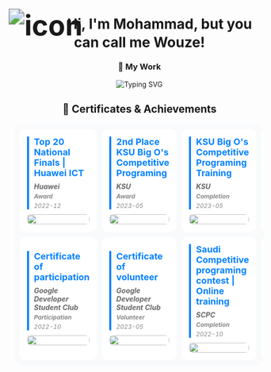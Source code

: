 </div>
<h1 style="text-align:center; vertical-align:middle ">
  <img src="https://github.com/user-attachments/assets/e56788b3-f978-4e37-ade1-fb60d37cdd31" 
       alt="icon" 
       style="vertical-align:middle; transform:scale(2);">
  Hi, I'm Mohammad, but you can call me Wouze!
</h1>

<h3 align="center">🚀 My Work</h3>


<p align="center">
  <img src="https://readme-typing-svg.herokuapp.com?font=Fira+Code&duration=1500&pause=750&color=0080ff&center=true&vCenter=true&width=900&lines=🎮+Freelancer;💻+Enthusiastic+Developer;🤫+Currently+Writing+Code" alt="Typing SVG" />
</p>





## <div align="center">📜 Certificates & Achievements</div>

<div align="center">
<table style="border-collapse: separate; border-spacing: 10px; background: #f8fafc; border-radius: 16px; width: 100%;">
  <tbody>
    <tr>
      <td style="width: 20%; padding: 15px; background: white; border-radius: 12px;">
        <div style="border-left: 4px solid #0080ff; padding-left: 10px; margin-bottom: 10px;">
          <h4 style="color: #0080ff; margin: 0 0 8px 0; font-size: 18px;">Top 20 National Finals | Huawei ICT</h4>
          <h5 style="color: #666; margin: 4px 0; font-size: 14px;">Huawei</h5>
          <h5 style="color: #888; margin: 4px 0; font-size: 12px;">Award</h5>
          <h6 style="color: #888; margin: 4px 0; font-size: 12px;">2022-12</h6>
        </div>
        <a>
          <img src="https://github.com/user-attachments/assets/66459fd8-37ff-45b3-873e-8db904057b13" 
               alt="" 
               style="width: 100%; border-radius: 8px;">
        </a>
      </td>
        <td style="width: 20%; padding: 15px; background: white; border-radius: 12px;">
        <div style="border-left: 4px solid #0080ff; padding-left: 10px; margin-bottom: 10px;">
          <h4 style="color: #0080ff; margin: 0 0 8px 0; font-size: 18px;">2nd Place KSU Big O's Competitive Programing</h4>
          <h5 style="color: #666; margin: 4px 0; font-size: 14px;">KSU</h5>
          <h5 style="color: #888; margin: 4px 0; font-size: 12px;">Award</h5>
          <h6 style="color: #888; margin: 4px 0; font-size: 12px;">2023-05</h6>
        </div>
        <a>
          <img src="https://github.com/user-attachments/assets/3dc12ddb-376c-452d-985b-7bd6841db9a2" 
               alt="" 
               style="width: 100%; border-radius: 8px;">
        </a>
      </td> 
        <td style="width: 20%; padding: 15px; background: white; border-radius: 12px;">
        <div style="border-left: 4px solid #0080ff; padding-left: 10px; margin-bottom: 10px;">
          <h4 style="color: #0080ff; margin: 0 0 8px 0; font-size: 18px;">KSU Big O's Competitive Programing Training</h4>
          <h5 style="color: #666; margin: 4px 0; font-size: 14px;">KSU</h5>
          <h5 style="color: #888; margin: 4px 0; font-size: 12px;">Completion</h5>
          <h6 style="color: #888; margin: 4px 0; font-size: 12px;">2023-05</h6>
        </div>
        <a>
          <img src="https://github.com/user-attachments/assets/4d30eeb9-262b-4517-8565-68f38fe66ae8" 
               alt="" 
               style="width: 100%; border-radius: 8px;">
        </a>
      </td> 
            </td>
        <td style="width: 20%; padding: 15px; background: white; border-radius: 12px;">
        <div style="border-left: 4px solid #0080ff; padding-left: 10px; margin-bottom: 10px;">
          <h4 style="color: #0080ff; margin: 0 0 8px 0; font-size: 18px;"> Technical Support Fundamentals | Google</h4>
          <h5 style="color: #666; margin: 4px 0; font-size: 14px;">Coursera</h5>
          <h5 style="color: #888; margin: 4px 0; font-size: 12px;">Completion</h5>
          <h6 style="color: #888; margin: 4px 0; font-size: 12px;">2022-04</h6>
        </div>
        <a>
          <img src="https://github.com/user-attachments/assets/f7cb34be-2cf8-4f77-991d-41a95a87f448" 
               alt="" 
               style="width: 100%; border-radius: 8px;">
        </a>
      </td> 
            </td>
        <td style="width: 20%; padding: 15px; background: white; border-radius: 12px;">
        <div style="border-left: 4px solid #0080ff; padding-left: 10px; margin-bottom: 10px;">
          <h4 style="color: #0080ff; margin: 0 0 8px 0; font-size: 18px;">2nd Place OpenData Hackathon</h4>
          <h5 style="color: #666; margin: 4px 0; font-size: 14px;">OpenData</h5>
          <h5 style="color: #888; margin: 4px 0; font-size: 12px;">Hackathon</h5>
          <h6 style="color: #888; margin: 4px 0; font-size: 12px;">2023-03</h6>
        </div>
        <a>
          <img src="https://github.com/user-attachments/assets/66c82240-9611-4499-813a-ea963640d7e2" 
               alt="" 
               style="width: 100%; border-radius: 8px;">
        </a>
      </td> 
            </td>
        <td style="width: 20%; padding: 15px; background: white; border-radius: 12px;">
        <div style="border-left: 4px solid #0080ff; padding-left: 10px; margin-bottom: 10px;">
          <h4 style="color: #0080ff; margin: 0 0 8px 0; font-size: 18px;">KSU Hackathon</h4>
          <h5 style="color: #666; margin: 4px 0; font-size: 14px;">KSU</h5>
          <h5 style="color: #888; margin: 4px 0; font-size: 12px;">Hackathon</h5>
          <h6 style="color: #888; margin: 4px 0; font-size: 12px;">2023-05</h6>
        </div>
        <a>
          <img src="https://github.com/user-attachments/assets/8a3fcb29-55ba-425b-b4ad-baa5cade60b9" 
               alt="" 
               style="width: 100%; border-radius: 8px;">
        </a>
    </tr>
    <tr>
      </td> 
            </td>
        <td style="width: 20%; padding: 15px; background: white; border-radius: 12px;">
        <div style="border-left: 4px solid #0080ff; padding-left: 10px; margin-bottom: 10px;">
          <h4 style="color: #0080ff; margin: 0 0 8px 0; font-size: 18px;">Certificate of participation</h4>
          <h5 style="color: #666; margin: 4px 0; font-size: 14px;">Google Developer Student Club</h5>
          <h5 style="color: #888; margin: 4px 0; font-size: 12px;">Participation</h5>
          <h6 style="color: #888; margin: 4px 0; font-size: 12px;">2022-10</h6>
        </div>
        <a>
          <img src="https://github.com/user-attachments/assets/8339f328-9c8f-4ffd-acd2-c1c438a4a742" 
               alt="" 
               style="width: 100%; border-radius: 8px;">
        </a>
      </td> 
            </td>
        <td style="width: 20%; padding: 15px; background: white; border-radius: 12px;">
        <div style="border-left: 4px solid #0080ff; padding-left: 10px; margin-bottom: 10px;">
          <h4 style="color: #0080ff; margin: 0 0 8px 0; font-size: 18px;">Certificate of volunteer</h4>
          <h5 style="color: #666; margin: 4px 0; font-size: 14px;">Google Developer Student Club</h5>
          <h5 style="color: #888; margin: 4px 0; font-size: 12px;">Volunteer</h5>
          <h6 style="color: #888; margin: 4px 0; font-size: 12px;">2023-05</h6>
        </div>
        <a>
          <img src="https://github.com/user-attachments/assets/7a9439aa-161c-4ecb-b105-4799722615b7" 
               alt="" 
               style="width: 100%; border-radius: 8px;">
        </a>
      </td> 
        <td style="width: 20%; padding: 15px; background: white; border-radius: 12px;">
        <div style="border-left: 4px solid #0080ff; padding-left: 10px; margin-bottom: 10px;">
          <h4 style="color: #0080ff; margin: 0 0 8px 0; font-size: 18px;">Saudi Competitive programing contest | Online training</h4>
          <h5 style="color: #666; margin: 4px 0; font-size: 14px;">SCPC</h5>
          <h5 style="color: #888; margin: 4px 0; font-size: 12px;">Completion</h5>
          <h6 style="color: #888; margin: 4px 0; font-size: 12px;">2022-10</h6>
        </div>
        <a>
          <img src="https://github.com/user-attachments/assets/f30c8cdd-fb2e-4bea-b181-d0076d3104c8" 
               alt="" 
               style="width: 100%; border-radius: 8px;">
        </a>
      </td> 
        <td style="width: 20%; padding: 15px; background: white; border-radius: 12px;">
        <div style="border-left: 4px solid #0080ff; padding-left: 10px; margin-bottom: 10px;">
          <h4 style="color: #0080ff; margin: 0 0 8px 0; font-size: 18px;">Saudi Competitive programing contest | Onsite training</h4>
          <h5 style="color: #666; margin: 4px 0; font-size: 14px;">SCPC</h5>
          <h5 style="color: #888; margin: 4px 0; font-size: 12px;">Completion</h5>
          <h6 style="color: #888; margin: 4px 0; font-size: 12px;">2022-10</h6>
        </div>
        <a>
          <img src="https://github.com/user-attachments/assets/e6bca845-3fb8-41cc-ae70-d616c62a9158" 
               alt="" 
               style="width: 100%; border-radius: 8px;">
        </a>
      </td> 
        <td style="width: 20%; padding: 15px; background: white; border-radius: 12px;">
        <div style="border-left: 4px solid #0080ff; padding-left: 10px; margin-bottom: 10px;">
          <h4 style="color: #0080ff; margin: 0 0 8px 0; font-size: 18px;">مفاتيح سوق العمل</h4>
          <h5 style="color: #666; margin: 4px 0; font-size: 14px;">KSU</h5>
          <h5 style="color: #888; margin: 4px 0; font-size: 12px;">Completion</h5>
          <h6 style="color: #888; margin: 4px 0; font-size: 12px;">2021-10</h6>
        </div>
        <a>
          <img src="https://github.com/user-attachments/assets/a377149e-7c89-48f3-bbdd-13fc205d9875" 
               alt="" 
               style="width: 100%; border-radius: 8px;">
        </a>
      </td> 
        <td style="width: 20%; padding: 15px; background: white; border-radius: 12px;">
        <div style="border-left: 4px solid #0080ff; padding-left: 10px; margin-bottom: 10px;">
          <h4 style="color: #0080ff; margin: 0 0 8px 0; font-size: 18px;">C++ Course</h4>
          <h5 style="color: #666; margin: 4px 0; font-size: 14px;">KSU</h5>
          <h5 style="color: #888; margin: 4px 0; font-size: 12px;">Completion</h5>
          <h6 style="color: #888; margin: 4px 0; font-size: 12px;">2022-02</h6>
        </div>
        <a>
          <img src="https://github.com/user-attachments/assets/b968cd1f-c23e-4248-a877-76ed36549653" 
               alt="" 
               style="width: 100%; border-radius: 8px;">
        </a>
      </td> 
        <td style="width: 20%; padding: 15px; background: white; border-radius: 12px;">
        <div style="border-left: 4px solid #0080ff; padding-left: 10px; margin-bottom: 10px;">
          <h4 style="color: #0080ff; margin: 0 0 8px 0; font-size: 18px;">C++ Course</h4>
          <h5 style="color: #666; margin: 4px 0; font-size: 14px;">KSU</h5>
          <h5 style="color: #888; margin: 4px 0; font-size: 12px;">Completion</h5>
          <h6 style="color: #888; margin: 4px 0; font-size: 12px;">2022-07</h6>
        </div>
        <a>
          <img src="https://github.com/user-attachments/assets/78f5ecc8-f0f6-4cd1-b34c-550767460bf6" 
               alt="" 
               style="width: 100%; border-radius: 8px;">
        </a>
      </td> 
    </tr>
  </tbody>
</table>
</div>
